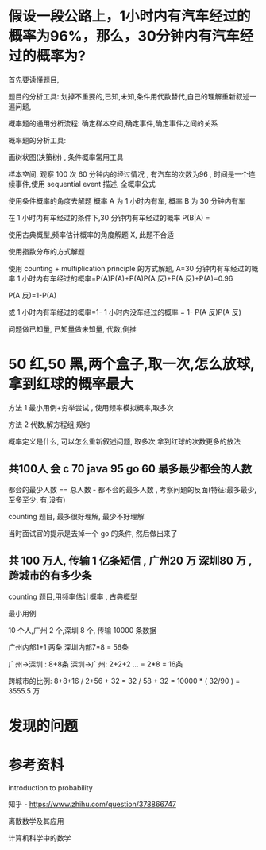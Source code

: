 # 假设一段公路上，1小时内有汽车经过的概率为96%，那么，30分钟内有汽车经过的概率为?

首先要读懂题目,

题目的分析工具: 划掉不重要的,已知,未知,条件用代数替代,自己的理解重新叙述一遍问题, 



概率题的通用分析流程: 确定样本空间,确定事件,确定事件之间的关系

概率题的分析工具:  

画树状图(决策树) , 条件概率常用工具

样本空间, 观察 100 次 60 分钟内的经过情况 , 有汽车的次数为96 , 时间是一个连续事件,使用 sequential event 描述, 全概率公式  

使用条件概率的角度去解题 概率 A 为 1 小时内有车, 概率 B 为 30 分钟内有车

在 1 小时内有车经过的条件下,30 分钟内有车经过的概率 P(B|A) = 


使用古典概型,频率估计概率的角度解题 X, 此题不合适



使用指数分布的方式解题

使用 counting + multiplication principle 的方式解题, 
A=30 分钟内有车经过的概率
1 小时内有车经过的概率=P(A)P(A)+P(A)P(A 反)+P(A 反)+P(A)=0.96

P(A 反)=1-P(A)

或 1 小时内有车经过的概率=1- 1 小时内没车经过的概率 = 1- P(A 反)P(A 反)

问题做已知量, 已知量做未知量, 代数,倒推

# 50 红,50 黑,两个盒子,取一次,怎么放球,拿到红球的概率最大
方法 1 最小用例+穷举尝试 , 使用频率模拟概率,取多次

方法 2 代数,解方程组,规约

概率定义是什么, 
可以怎么重新叙述问题, 取多次,拿到红球的次数更多的放法

## 共100人 会 c 70 java 95 go 60 最多最少都会的人数

都会的最少人数 == 总人数 - 都不会的最多人数  , 考察问题的反面(特征:最多最少,至多至少, 有,没有)

counting 题目, 最多很好理解, 最少不好理解

当时面试官的提示是去掉一个 go 的条件, 然后做出来了

## 共 100 万人, 传输 1 亿条短信 , 广州20 万 深圳80 万 , 跨城市的有多少条

counting 题目,用频率估计概率 , 古典概型

最小用例

10 个人,广州 2 个,深圳 8 个, 传输 10000 条数据

广州内部1+1 两条
深圳内部7*8 = 56条

广州->深圳 : 8+8条
深圳->广州: 2+2+2 ... = 2*8 = 16条

跨城市的比例: 8+8+16 / 2+56 + 32 = 32 / 58 + 32 = 10000 * ( 32/90 ) = 3555.5 万


# 发现的问题

# 参考资料

introduction to probability

知乎 -  https://www.zhihu.com/question/378866747

离散数学及其应用

计算机科学中的数学